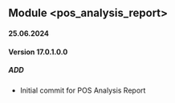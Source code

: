 ## Module <pos_analysis_report>

#### 25.06.2024
#### Version 17.0.1.0.0
##### ADD
- Initial commit for POS Analysis Report
